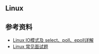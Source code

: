 ## Linux

## 参考资料

- [Linux IO模式及 select、poll、epoll详解](https://segmentfault.com/a/1190000003063859)
- [Linux 常见面试题](https://www.leolan.top/index.php/posts/36.html)